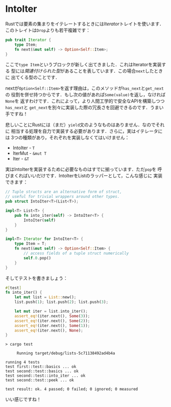 # IntoIter

Rustでは要素の集まりをイテレートするときには*Iterator*トレイトを使います．
このトレイトは`Drop`よりも若干複雑です：

```rust ,ignore
pub trait Iterator {
    type Item;
    fn next(&mut self) -> Option<Self::Item>;
}
```

ここで`type Item`というブロックが新しく出てきました．これはIteratorを実装する
型には*関連付けられた型*があることを表しています．この場合`next`したときに
出てくる型のことです．

nextが`Option<Self::Item>`を返す理由は，このメソッドが`has_next`と`get_next`の
役割を併せ持つからです．もし次の値があれば`Some(value)`を返し，なければ`None`を
返すわけです．これによって，より人間工学的で安全なAPIを構築しつつ`has_next`と
`get_next`を別々に実装した際の冗長さを回避できるのです．うまい手ですね！

悲しいことにRustには（まだ）`yield`文のようなものはありません．なのでそれに
相当する処理を自力で実装する必要があります．さらに，実はイテレータには
3つの種類があり，それぞれを実装しなくてはいけません：

* IntoIter - `T`
* IterMut - `&mut T`
* Iter - `&T`

実はIntoIterを実装するために必要なものはすでに揃っています．ただ`pop`を
呼びまくればいいだけです．IntoIterをListのラッパーとして，こんな感じに
実装できます：


```rust ,ignore
// Tuple structs are an alternative form of struct,
// useful for trivial wrappers around other types.
pub struct IntoIter<T>(List<T>);

impl<T> List<T> {
    pub fn into_iter(self) -> IntoIter<T> {
        IntoIter(self)
    }
}

impl<T> Iterator for IntoIter<T> {
    type Item = T;
    fn next(&mut self) -> Option<Self::Item> {
        // access fields of a tuple struct numerically
        self.0.pop()
    }
}
```

そしてテストを書きましょう：

```rust ,ignore
#[test]
fn into_iter() {
    let mut list = List::new();
    list.push(1); list.push(2); list.push(3);

    let mut iter = list.into_iter();
    assert_eq!(iter.next(), Some(3));
    assert_eq!(iter.next(), Some(2));
    assert_eq!(iter.next(), Some(1));
    assert_eq!(iter.next(), None);
}
```

```text
> cargo test

     Running target/debug/lists-5c71138492ad4b4a

running 4 tests
test first::test::basics ... ok
test second::test::basics ... ok
test second::test::into_iter ... ok
test second::test::peek ... ok

test result: ok. 4 passed; 0 failed; 0 ignored; 0 measured

```

いい感じですね！
